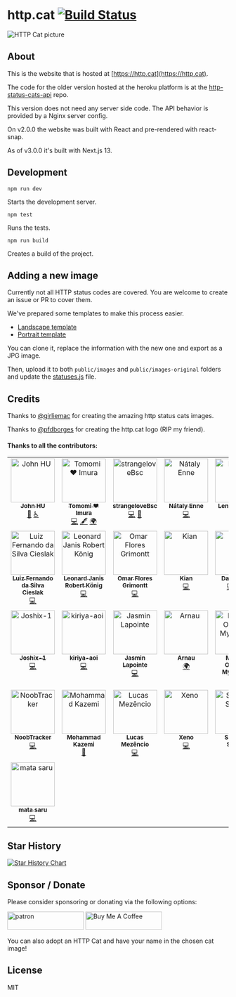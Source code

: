 # http.cat [![Build Status](https://travis-ci.com/httpcats/http.cat.svg?branch=master)](https://travis-ci.com/httpcats/http.cat)

![HTTP Cat picture](https://http.cat/204)

## About

This is the website that is hosted at [https://http.cat](https://http.cat).

The code for the older version hosted at the heroku platform is at the [http-status-cats-api](https://github.com/rogeriopvl/http-status-cats-api) repo.

This version does not need any server side code. The API behavior is provided by a Nginx server config.

On v2.0.0 the website was built with React and pre-rendered with react-snap.

As of v3.0.0 it's built with Next.js 13.

## Development

    npm run dev

Starts the development server.

    npm test

Runs the tests.

    npm run build

Creates a build of the project.

## Adding a new image

Currently not all HTTP status codes are covered. You are welcome to create an issue or PR to cover them.

We've prepared some templates to make this process easier.

- [Landscape template](https://docs.google.com/presentation/d/1sYxNNKxUbP11kyt9oPixWdFEykHDafr4jixy9uwMh9I/edit?usp=sharing)
- [Portrait template](https://docs.google.com/presentation/d/1Ay5nattHagPfnd-gMaUHumckFt2VANaYwMkXuQ-xS6E/edit?usp=sharing)

You can clone it, replace the information with the new one and export as a JPG image.

Then, upload it to both `public/images` and `public/images-original` folders and update the [statuses.js](https://github.com/httpcats/http.cat/blob/master/lib/statuses.js) file.

## Credits

Thanks to [@girliemac](https://github.com/girliemac) for creating the amazing http status cats images.

Thanks to [@pfdborges](https://github.com/pfdborges) for creating the http.cat logo (RIP my friend).

#### Thanks to all the contributors:

<!-- ALL-CONTRIBUTORS-LIST:START - Do not remove or modify this section -->
<!-- prettier-ignore-start -->
<!-- markdownlint-disable -->
<table>
  <tbody>
    <tr>
      <td align="center" valign="top" width="14.28%"><a href="http://ushuz.im"><img src="https://avatars.githubusercontent.com/u/1430856?v=4?s=100" width="100px;" alt="John HU"/><br /><sub><b>John HU</b></sub></a><br /><a href="#data-ushuz" title="Data">🔣</a> <a href="#a11y-ushuz" title="Accessibility">️️️️♿️</a></td>
      <td align="center" valign="top" width="14.28%"><a href="https://girliemac.com"><img src="https://avatars.githubusercontent.com/u/107763?v=4?s=100" width="100px;" alt="Tomomi ❤ Imura"/><br /><sub><b>Tomomi ❤ Imura</b></sub></a><br /><a href="https://github.com/httpcats/http.cat/commits?author=girliemac" title="Code">💻</a> <a href="#content-girliemac" title="Content">🖋</a> <a href="#translation-girliemac" title="Translation">🌍</a></td>
      <td align="center" valign="top" width="14.28%"><a href="https://github.com/strangeloveBsc"><img src="https://avatars.githubusercontent.com/u/3050149?v=4?s=100" width="100px;" alt="strangeloveBsc"/><br /><sub><b>strangeloveBsc</b></sub></a><br /><a href="https://github.com/httpcats/http.cat/commits?author=strangeloveBsc" title="Code">💻</a> <a href="#design-strangeloveBsc" title="Design">🎨</a></td>
      <td align="center" valign="top" width="14.28%"><a href="http://nataly-enne.github.io"><img src="https://avatars.githubusercontent.com/u/26802307?v=4?s=100" width="100px;" alt="Nátaly Enne "/><br /><sub><b>Nátaly Enne </b></sub></a><br /><a href="https://github.com/httpcats/http.cat/commits?author=nataly-enne" title="Code">💻</a></td>
      <td align="center" valign="top" width="14.28%"><a href="https://blom.de"><img src="https://avatars.githubusercontent.com/u/4670057?v=4?s=100" width="100px;" alt="Lennart Blom"/><br /><sub><b>Lennart Blom</b></sub></a><br /><a href="https://github.com/httpcats/http.cat/commits?author=lennartblom" title="Code">💻</a></td>
      <td align="center" valign="top" width="14.28%"><a href="https://github.com/bitterpanda63"><img src="https://avatars.githubusercontent.com/u/28490560?v=4?s=100" width="100px;" alt="BitterPanda"/><br /><sub><b>BitterPanda</b></sub></a><br /><a href="https://github.com/httpcats/http.cat/commits?author=bitterpanda63" title="Code">💻</a></td>
      <td align="center" valign="top" width="14.28%"><a href="https://github.com/katrinleinweber"><img src="https://avatars.githubusercontent.com/u/9948149?v=4?s=100" width="100px;" alt="Katrin Leinweber"/><br /><sub><b>Katrin Leinweber</b></sub></a><br /><a href="https://github.com/httpcats/http.cat/commits?author=katrinleinweber" title="Code">💻</a></td>
    </tr>
    <tr>
      <td align="center" valign="top" width="14.28%"><a href="https://github.com/luizcieslak"><img src="https://avatars.githubusercontent.com/u/14146176?v=4?s=100" width="100px;" alt="Luiz Fernando da Silva Cieslak"/><br /><sub><b>Luiz Fernando da Silva Cieslak</b></sub></a><br /><a href="https://github.com/httpcats/http.cat/commits?author=luizcieslak" title="Code">💻</a></td>
      <td align="center" valign="top" width="14.28%"><a href="https://www.blog.ljrk.org/"><img src="https://avatars.githubusercontent.com/u/7831843?v=4?s=100" width="100px;" alt="Leonard Janis Robert König"/><br /><sub><b>Leonard Janis Robert König</b></sub></a><br /><a href="https://github.com/httpcats/http.cat/commits?author=ljrk0" title="Code">💻</a></td>
      <td align="center" valign="top" width="14.28%"><a href="https://omarefg.com/"><img src="https://avatars.githubusercontent.com/u/30012444?v=4?s=100" width="100px;" alt="Omar Flores Grimontt"/><br /><sub><b>Omar Flores Grimontt</b></sub></a><br /><a href="https://github.com/httpcats/http.cat/commits?author=omarefg" title="Code">💻</a></td>
      <td align="center" valign="top" width="14.28%"><a href="https://github.com/fafrd"><img src="https://avatars.githubusercontent.com/u/5905628?v=4?s=100" width="100px;" alt="Kian"/><br /><sub><b>Kian</b></sub></a><br /><a href="https://github.com/httpcats/http.cat/commits?author=fafrd" title="Code">💻</a></td>
      <td align="center" valign="top" width="14.28%"><a href="https://github.com/dcruz"><img src="https://avatars.githubusercontent.com/u/401064?v=4?s=100" width="100px;" alt="David Cruz"/><br /><sub><b>David Cruz</b></sub></a><br /><a href="https://github.com/httpcats/http.cat/commits?author=dcruz" title="Code">💻</a> <a href="#design-dcruz" title="Design">🎨</a> <a href="#a11y-dcruz" title="Accessibility">️️️️♿️</a></td>
      <td align="center" valign="top" width="14.28%"><a href="https://m4thieulavoie.dev/"><img src="https://avatars.githubusercontent.com/u/44816587?v=4?s=100" width="100px;" alt="Matt Lavoie"/><br /><sub><b>Matt Lavoie</b></sub></a><br /><a href="https://github.com/httpcats/http.cat/commits?author=m4thieulavoie" title="Code">💻</a></td>
      <td align="center" valign="top" width="14.28%"><a href="https://github.com/zurgeg"><img src="https://avatars.githubusercontent.com/u/46549042?v=4?s=100" width="100px;" alt="zurgeg"/><br /><sub><b>zurgeg</b></sub></a><br /><a href="https://github.com/httpcats/http.cat/commits?author=zurgeg" title="Code">💻</a></td>
    </tr>
    <tr>
      <td align="center" valign="top" width="14.28%"><a href="https://github.com/Joshix-1"><img src="https://avatars.githubusercontent.com/u/57299889?v=4?s=100" width="100px;" alt="Joshix-1"/><br /><sub><b>Joshix-1</b></sub></a><br /><a href="https://github.com/httpcats/http.cat/commits?author=Joshix-1" title="Code">💻</a></td>
      <td align="center" valign="top" width="14.28%"><a href="https://github.com/kiriya-aoi"><img src="https://avatars.githubusercontent.com/u/34067059?v=4?s=100" width="100px;" alt="kiriya-aoi"/><br /><sub><b>kiriya-aoi</b></sub></a><br /><a href="https://github.com/httpcats/http.cat/commits?author=kiriya-aoi" title="Code">💻</a></td>
      <td align="center" valign="top" width="14.28%"><a href="https://github.com/CutiePi"><img src="https://avatars.githubusercontent.com/u/17714927?v=4?s=100" width="100px;" alt="Jasmin Lapointe"/><br /><sub><b>Jasmin Lapointe</b></sub></a><br /><a href="https://github.com/httpcats/http.cat/commits?author=CutiePi" title="Code">💻</a></td>
      <td align="center" valign="top" width="14.28%"><a href="https://github.com/Arnau478"><img src="https://avatars.githubusercontent.com/u/61841960?v=4?s=100" width="100px;" alt="Arnau"/><br /><sub><b>Arnau</b></sub></a><br /><a href="#translation-Arnau478" title="Translation">🌍</a></td>
      <td align="center" valign="top" width="14.28%"><a href="https://github.com/mathiazom"><img src="https://avatars.githubusercontent.com/u/24361490?v=4?s=100" width="100px;" alt="Mathias Oterhals Myklebust"/><br /><sub><b>Mathias Oterhals Myklebust</b></sub></a><br /><a href="https://github.com/httpcats/http.cat/commits?author=mathiazom" title="Code">💻</a></td>
      <td align="center" valign="top" width="14.28%"><a href="https://github.com/ronan-s1"><img src="https://avatars.githubusercontent.com/u/85257187?v=4?s=100" width="100px;" alt="Ronan"/><br /><sub><b>Ronan</b></sub></a><br /><a href="https://github.com/httpcats/http.cat/commits?author=ronan-s1" title="Code">💻</a></td>
      <td align="center" valign="top" width="14.28%"><a href="https://github.com/AlexMayol"><img src="https://avatars.githubusercontent.com/u/11309999?v=4?s=100" width="100px;" alt="Alejandro Mayol"/><br /><sub><b>Alejandro Mayol</b></sub></a><br /><a href="#design-AlexMayol" title="Design">🎨</a> <a href="https://github.com/httpcats/http.cat/commits?author=AlexMayol" title="Code">💻</a></td>
    </tr>
    <tr>
      <td align="center" valign="top" width="14.28%"><a href="https://github.com/NoobTracker"><img src="https://avatars.githubusercontent.com/u/63962365?v=4?s=100" width="100px;" alt="NoobTracker"/><br /><sub><b>NoobTracker</b></sub></a><br /><a href="https://github.com/httpcats/http.cat/commits?author=NoobTracker" title="Code">💻</a></td>
      <td align="center" valign="top" width="14.28%"><a href="https://github.com/mokazemi"><img src="https://avatars.githubusercontent.com/u/18334056?v=4?s=100" width="100px;" alt="Mohammad Kazemi"/><br /><sub><b>Mohammad Kazemi</b></sub></a><br /><a href="https://github.com/httpcats/http.cat/commits?author=mokazemi" title="Documentation">📖</a></td>
      <td align="center" valign="top" width="14.28%"><a href="http://about.me/lucasmezencio"><img src="https://avatars.githubusercontent.com/u/472412?v=4?s=100" width="100px;" alt="Lucas Mezêncio"/><br /><sub><b>Lucas Mezêncio</b></sub></a><br /><a href="https://github.com/httpcats/http.cat/commits?author=lucasmezencio" title="Code">💻</a></td>
      <td align="center" valign="top" width="14.28%"><a href="https://stackoverflow.com/"><img src="https://avatars.githubusercontent.com/u/90441096?v=4?s=100" width="100px;" alt="Xeno"/><br /><sub><b>Xeno</b></sub></a><br /><a href="https://github.com/httpcats/http.cat/commits?author=Xenofic" title="Code">💻</a></td>
      <td align="center" valign="top" width="14.28%"><a href="https://github.com/santiago-salinas"><img src="https://avatars.githubusercontent.com/u/48341470?v=4?s=100" width="100px;" alt="Santiago Salinas"/><br /><sub><b>Santiago Salinas</b></sub></a><br /><a href="#content-santiago-salinas" title="Content">🖋</a></td>
      <td align="center" valign="top" width="14.28%"><a href="https://www.linkedin.com/in/karlhiramoto"><img src="https://avatars.githubusercontent.com/u/22713?v=4?s=100" width="100px;" alt="Karl Hiramoto"/><br /><sub><b>Karl Hiramoto</b></sub></a><br /><a href="https://github.com/httpcats/http.cat/commits?author=karlhiramoto" title="Code">💻</a></td>
      <td align="center" valign="top" width="14.28%"><a href="https://www.earthtonesmusic.us/"><img src="https://avatars.githubusercontent.com/u/92189031?v=4?s=100" width="100px;" alt="Anisah Majeed"/><br /><sub><b>Anisah Majeed</b></sub></a><br /><a href="https://github.com/httpcats/http.cat/commits?author=yellowstrings" title="Code">💻</a> <a href="#content-yellowstrings" title="Content">🖋</a></td>
    </tr>
    <tr>
      <td align="center" valign="top" width="14.28%"><a href="https://github.com/matasaru"><img src="https://avatars.githubusercontent.com/u/1546100?v=4?s=100" width="100px;" alt="mata saru"/><br /><sub><b>mata saru</b></sub></a><br /><a href="https://github.com/httpcats/http.cat/commits?author=matasaru" title="Code">💻</a></td>
    </tr>
  </tbody>
</table>

<!-- markdownlint-restore -->
<!-- prettier-ignore-end -->

<!-- ALL-CONTRIBUTORS-LIST:END -->

## Star History

[![Star History Chart](https://api.star-history.com/svg?repos=httpcats/http.cat&type=Date)](https://star-history.com/#httpcats/http.cat&Date)

## Sponsor / Donate

Please consider sponsoring or donating via the following options:

<a target="_blank" rel="nofollow" href="https://www.patreon.com/httpcat"><img src="https://c5.patreon.com/external/logo/become_a_patron_button@2x.png" alt="patron" width="174px" height="41"></a> <a href="https://www.buymeacoffee.com/http.cat" target="_blank"><img src="https://cdn.buymeacoffee.com/buttons/default-yellow.png" alt="Buy Me A Coffee" height="41" width="174"></a>

You can also adopt an HTTP Cat and have your name in the chosen cat image!

## License

MIT
